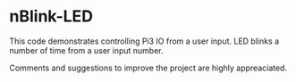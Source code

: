 # nBlink-LED

This code demonstrates controlling Pi3 IO from a user input.
LED blinks a number of time from a user input number.

Comments and suggestions to improve the project are highly appreaciated.
